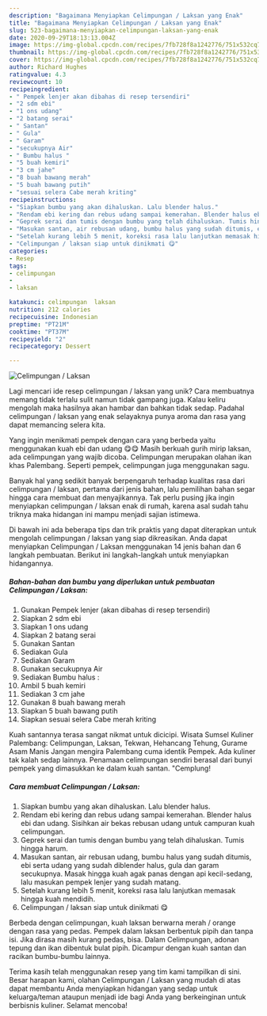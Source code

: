 ```yaml
---
description: "Bagaimana Menyiapkan Celimpungan / Laksan yang Enak"
title: "Bagaimana Menyiapkan Celimpungan / Laksan yang Enak"
slug: 523-bagaimana-menyiapkan-celimpungan-laksan-yang-enak
date: 2020-09-29T18:13:13.004Z
image: https://img-global.cpcdn.com/recipes/7fb728f8a1242776/751x532cq70/celimpungan-laksan-foto-resep-utama.jpg
thumbnail: https://img-global.cpcdn.com/recipes/7fb728f8a1242776/751x532cq70/celimpungan-laksan-foto-resep-utama.jpg
cover: https://img-global.cpcdn.com/recipes/7fb728f8a1242776/751x532cq70/celimpungan-laksan-foto-resep-utama.jpg
author: Richard Hughes
ratingvalue: 4.3
reviewcount: 10
recipeingredient:
- " Pempek lenjer akan dibahas di resep tersendiri"
- "2 sdm ebi"
- "1 ons udang"
- "2 batang serai"
- " Santan"
- " Gula"
- " Garam"
- "secukupnya Air"
- " Bumbu halus "
- "5 buah kemiri"
- "3 cm jahe"
- "8 buah bawang merah"
- "5 buah bawang putih"
- "sesuai selera Cabe merah kriting"
recipeinstructions:
- "Siapkan bumbu yang akan dihaluskan. Lalu blender halus."
- "Rendam ebi kering dan rebus udang sampai kemerahan. Blender halus ebi dan udang. Sisihkan air bekas rebusan udang untuk campuran kuah celimpungan."
- "Geprek serai dan tumis dengan bumbu yang telah dihaluskan. Tumis hingga harum."
- "Masukan santan, air rebusan udang, bumbu halus yang sudah ditumis, ebi serta udang yang sudah diblender halus, gula dan garam secukupnya. Masak hingga kuah agak panas dengan api kecil-sedang, lalu masukan pempek lenjer yang sudah matang."
- "Setelah kurang lebih 5 menit, koreksi rasa lalu lanjutkan memasak hingga kuah mendidih."
- "Celimpungan / laksan siap untuk dinikmati 😋"
categories:
- Resep
tags:
- celimpungan
- 
- laksan

katakunci: celimpungan  laksan 
nutrition: 212 calories
recipecuisine: Indonesian
preptime: "PT21M"
cooktime: "PT37M"
recipeyield: "2"
recipecategory: Dessert

---
```



![Celimpungan / Laksan](https://img-global.cpcdn.com/recipes/7fb728f8a1242776/751x532cq70/celimpungan-laksan-foto-resep-utama.jpg)

Lagi mencari ide resep celimpungan / laksan yang unik? Cara membuatnya memang tidak terlalu sulit namun tidak gampang juga. Kalau keliru mengolah maka hasilnya akan hambar dan bahkan tidak sedap. Padahal celimpungan / laksan yang enak selayaknya punya aroma dan rasa yang dapat memancing selera kita.

Yang ingin menikmati pempek dengan cara yang berbeda yaitu menggunakan kuah ebi dan udang 😋😋 Masih berkuah gurih mirip laksan, ada celimpungan yang wajib dicoba. Celimpungan merupakan olahan ikan khas Palembang. Seperti pempek, celimpungan juga menggunakan sagu.

Banyak hal yang sedikit banyak berpengaruh terhadap kualitas rasa dari celimpungan / laksan, pertama dari jenis bahan, lalu pemilihan bahan segar hingga cara membuat dan menyajikannya. Tak perlu pusing jika ingin menyiapkan celimpungan / laksan enak di rumah, karena asal sudah tahu triknya maka hidangan ini mampu menjadi sajian istimewa.


Di bawah ini ada beberapa tips dan trik praktis yang dapat diterapkan untuk mengolah celimpungan / laksan yang siap dikreasikan. Anda dapat menyiapkan Celimpungan / Laksan menggunakan 14 jenis bahan dan 6 langkah pembuatan. Berikut ini langkah-langkah untuk menyiapkan hidangannya.

<!--inarticleads1-->

##### Bahan-bahan dan bumbu yang diperlukan untuk pembuatan Celimpungan / Laksan:

1. Gunakan  Pempek lenjer (akan dibahas di resep tersendiri)
1. Siapkan 2 sdm ebi
1. Siapkan 1 ons udang
1. Siapkan 2 batang serai
1. Gunakan  Santan
1. Sediakan  Gula
1. Sediakan  Garam
1. Gunakan secukupnya Air
1. Sediakan  Bumbu halus :
1. Ambil 5 buah kemiri
1. Sediakan 3 cm jahe
1. Gunakan 8 buah bawang merah
1. Siapkan 5 buah bawang putih
1. Siapkan sesuai selera Cabe merah kriting


Kuah santannya terasa sangat nikmat untuk dicicipi. Wisata Sumsel Kuliner Palembang: Celimpungan, Laksan, Tekwan, Hehancang Tehung, Gurame Asam Manis Jangan mengira Palembang cuma identik Pempek. Ada kuliner tak kalah sedap lainnya. Penamaan celimpungan sendiri berasal dari bunyi pempek yang dimasukkan ke dalam kuah santan. &#34;Cemplung! 

<!--inarticleads2-->

##### Cara membuat Celimpungan / Laksan:

1. Siapkan bumbu yang akan dihaluskan. Lalu blender halus.
1. Rendam ebi kering dan rebus udang sampai kemerahan. Blender halus ebi dan udang. Sisihkan air bekas rebusan udang untuk campuran kuah celimpungan.
1. Geprek serai dan tumis dengan bumbu yang telah dihaluskan. Tumis hingga harum.
1. Masukan santan, air rebusan udang, bumbu halus yang sudah ditumis, ebi serta udang yang sudah diblender halus, gula dan garam secukupnya. Masak hingga kuah agak panas dengan api kecil-sedang, lalu masukan pempek lenjer yang sudah matang.
1. Setelah kurang lebih 5 menit, koreksi rasa lalu lanjutkan memasak hingga kuah mendidih.
1. Celimpungan / laksan siap untuk dinikmati 😋


Berbeda dengan celimpungan, kuah laksan berwarna merah / orange dengan rasa yang pedas. Pempek dalam laksan berbentuk pipih dan tanpa isi. Jika dirasa masih kurang pedas, bisa. Dalam Celimpungan, adonan tepung dan ikan dibentuk bulat pipih. Dicampur dengan kuah santan dan racikan bumbu-bumbu lainnya. 

Terima kasih telah menggunakan resep yang tim kami tampilkan di sini. Besar harapan kami, olahan Celimpungan / Laksan yang mudah di atas dapat membantu Anda menyiapkan hidangan yang sedap untuk keluarga/teman ataupun menjadi ide bagi Anda yang berkeinginan untuk berbisnis kuliner. Selamat mencoba!
